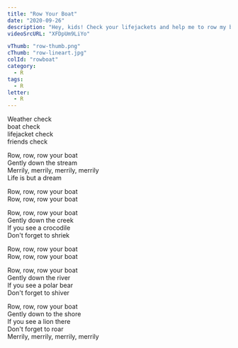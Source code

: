 ```yaml
---
title: "Row Your Boat"
date: "2020-09-26"
description: "Hey, kids! Check your lifejackets and help me to row my boat through the river! Come on!"
videoSrcURL: "XFDpUm9LiYo"

vThumb: "row-thumb.png"
cThumb: "row-lineart.jpg"
colId: "rowboat"
category:
  - R
tags:
  - R
letter:
  - R
---
```


<p>
Weather check<br />
boat check<br />
lifejacket check<br />
friends check</p>
<p>
Row, row, row your boat<br />
Gently down the stream<br />
Merrily, merrily, merrily, merrily<br />
Life is but a dream</p>
<p>
Row, row, row your boat<br />
Row, row, row your boat</p>
<p>
Row, row, row your boat<br />
Gently down the creek<br />
If you see a crocodile<br />
Don't forget to shriek</p>
<p>
Row, row, row your boat<br />
Row, row, row your boat</p>
<p>
Row, row, row your boat<br />
Gently down the river<br />
If you see a polar bear<br />
Don't forget to shiver</p>
<p>
Row, row, row your boat<br />
Gently down to the shore<br />
If you see a lion there<br />
Don't forget to roar<br />
Merrily, merrily, merrily, merrily</p>
